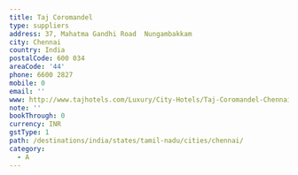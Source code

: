 ```yaml
---
title: Taj Coromandel
type: suppliers
address: 37, Mahatma Gandhi Road  Nungambakkam
city: Chennai
country: India
postalCode: 600 034
areaCode: '44'
phone: 6600 2827
mobile: 0
email: ''
www: http://www.tajhotels.com/Luxury/City-Hotels/Taj-Coromandel-Chennai
note: ''
bookThrough: 0
currency: INR
gstType: 1
path: /destinations/india/states/tamil-nadu/cities/chennai/
category:
  - A
---
```



